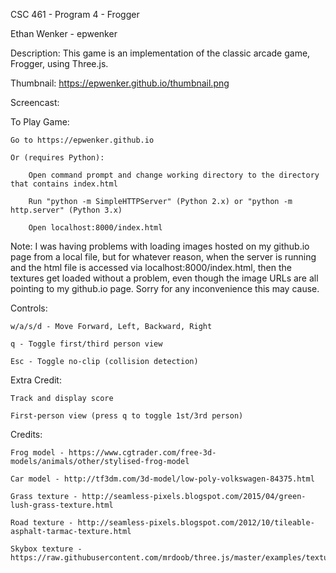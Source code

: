 CSC 461 - Program 4 - Frogger

Ethan Wenker - epwenker


Description: This game is an implementation of the classic arcade game, Frogger, using Three.js.

Thumbnail: https://epwenker.github.io/thumbnail.png

Screencast: 

To Play Game:
	
	Go to https://epwenker.github.io

	Or (requires Python):

		Open command prompt and change working directory to the directory that contains index.html

		Run "python -m SimpleHTTPServer" (Python 2.x) or "python -m http.server" (Python 3.x)

		Open localhost:8000/index.html

Note: I was having problems with loading images hosted on my github.io page from a local file, but for whatever reason, when the server is running and the html file is accessed via localhost:8000/index.html, then the textures get loaded without a problem, even though the image URLs are all pointing to my github.io page. Sorry for any inconvenience this may cause.

Controls:

	w/a/s/d - Move Forward, Left, Backward, Right

	q - Toggle first/third person view

	Esc - Toggle no-clip (collision detection)

Extra Credit:

	Track and display score

	First-person view (press q to toggle 1st/3rd person)

Credits:

	Frog model - https://www.cgtrader.com/free-3d-models/animals/other/stylised-frog-model

	Car model - http://tf3dm.com/3d-model/low-poly-volkswagen-84375.html

	Grass texture - http://seamless-pixels.blogspot.com/2015/04/green-lush-grass-texture.html

	Road texture - http://seamless-pixels.blogspot.com/2012/10/tileable-asphalt-tarmac-texture.html

	Skybox texture - https://raw.githubusercontent.com/mrdoob/three.js/master/examples/textures/skyboxsun25degtest.png
